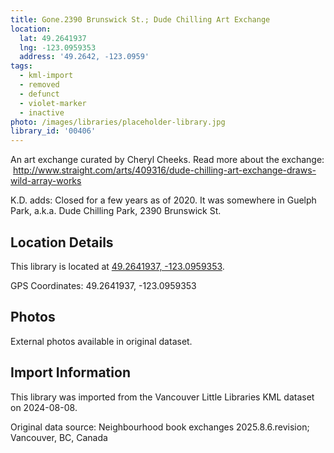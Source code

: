 ```yaml
---
title: Gone.2390 Brunswick St.; Dude Chilling Art Exchange
location:
  lat: 49.2641937
  lng: -123.0959353
  address: '49.2642, -123.0959'
tags:
  - kml-import
  - removed
  - defunct
  - violet-marker
  - inactive
photo: /images/libraries/placeholder-library.jpg
library_id: '00406'
---
```

An art exchange curated by Cheryl Cheeks.
Read more about the exchange:
 http://www.straight.com/arts/409316/dude-chilling-art-exchange-draws-wild-array-works

K.D. adds: Closed for a few years as of 2020.
It was somewhere in Guelph Park, a.k.a. Dude Chilling Park, 2390 Brunswick St.

## Location Details

This library is located at [49.2641937, -123.0959353](https://www.google.com/maps?q=49.2641937,-123.0959353).

GPS Coordinates: 49.2641937, -123.0959353

## Photos

External photos available in original dataset.

## Import Information

This library was imported from the Vancouver Little Libraries KML dataset on 2024-08-08.

Original data source: Neighbourhood book exchanges 2025.8.6.revision; Vancouver, BC, Canada
